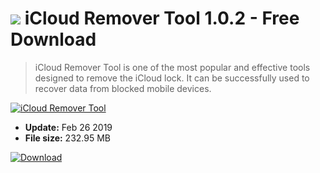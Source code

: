 # ![](https://cdn.softexe.net/static/icon/9/icloud-remover-tool-9006.png) iCloud Remover Tool 1.0.2 - Free Download

> iCloud Remover Tool is one of the most popular and effective tools designed to remove the iCloud lock. It can be successfully used to recover data from blocked mobile devices.

[![iCloud Remover Tool](https://gallery.dpcdn.pl/imgc/Tools/89959/g_-_420x350_1.5_-_xbc832037-75fa-4272-a8b5-9958c4c85207.png)](https://softexe.net/win/hobbies-lifestyle/mobile/icloud-remover-tool:aRRf.html)




- **Update:** Feb 26 2019
- **File size:** 232.95 MB

[![Download](https://cdn.softexe.net/static/img/download.png)](https://softexe.net/win/hobbies-lifestyle/mobile/icloud-remover-tool:aRRf.html)

